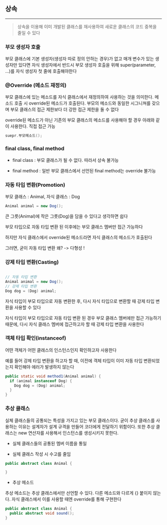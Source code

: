 ## 상속
---

> 상속을 이용해 이미 개발된 클래스를 재사용하여 새로운 클래스의 코드 중복을 줄일 수 있다

### 부모 생성자 호출

부모 클래스에 기본 생성자(생성자 따로 정의 안하는 경우)가 없고 매개 변수가 있는 생성자만 있다면
자식 생성자에서 반드시 부모 생성자 호출을 위해 super(parameter, ...)를 자식 생성자 첫 줄에 호출해야한다



### @Override (메소드 재정의)

부모 클래스에 있는 메소드를 자식 클래스에서 재정의하여 사용하는 것을 의미한다. 메소드 호출 시 override된 메소드가 호출된다. 부모의 메소드와 동일한 시그니쳐를 갖으며 부모 클래스의 접근 제한보다 더 강한 접근 제한을 둘 수 없다

override된 메소드가 아닌 기존의 부모 클래스의 메소드를 사용해야 할 경우 아래와 같이 사용한다. 직접 접근 가능

```java
suepr.부모메소드();
```



### final class, final method

* final class : 부모 클래스가 될 수 없다. 따라서 상속 불가능

* final method : 일반 부모 클래스에서 선언된 final method는 override 불가능



### 자동 타입 변환(Promotion)

부모 클래스 : Animal, 자식 클래스 : Dog

```java
Animal animal = new Dog();
```

큰 그릇(Animal)에 작은 그릇(Dog)을 담을 수 있다고 생각하면 쉽다

부모 타입으로 자동 타입 변환 된 이후에는 부모 클래스 멤버만 접근 가능하다

하지만 자식 클래스에서 override된 메소드라면 자식 클래스의 메소드가 호출된다

그러면, 굳이 자동 타입 변환 왜? -> 다형성 !



### 강제 타입 변환(Casting)

```java

// 자동 타입 변환
Animal animal = new Dog();
// 강제 타입 변환
Dog dog = (Dog) animal;
```

자식 타입이 부모 타입으로 자동 변환한 후, 다시 자식 타입으로 변환할 때 강제 타입 변환을 사용할 수 있다

자식 타입이 부모 타입으로 자동 타입 변환 된 경우 부모 클래스 멤버에만 접근 가능하기 때문에, 다시 자식 클래스 멤버에 접근하고자 할 때 강제 타입 변환을 사용한다



### 객체 타입 확인(instanceof)

어떤 객체가 어떤 클래스의 인스턴스인지 확인하고자 사용한다

예를 들어 강제 타입 변환을 하고자 할 때, 이전에 객체 타입이 이미 자동 타입 변환되었는지 확인해야 에러가 발생하지 않는다

```java
public static void method1(Animal animal) {
  if (animal instanceof Dog) {
    Dog dog = (Dog) animal;
  }
}
```


### 추상 클래스

실체 클래스들의 공통되는 특성을 가지고 있는 부모 클래스이다. 굳이 추상 클래스를 사용하는 이유는 설계자가 설계 규격을 만들어 코더에게 전달하기 위함이다. 또한 추상 클래스는 new 연산자를 사용해서 인스턴스를 생성시키지 못한다.

* 실체 클래스들의 공통된 멤버 이름을 통일

* 실체 클래스 작성 시 수고를 줄임

```java
public abstract class Animal {

}
```

* 추상 메소드

추상 메소드는 추상 클래스에서만 선언할 수 있다. 다른 메소드와 다르게 {} 붙이지 않는다. 자식 클래스에서 이를 사용할 때엔 override를 통해 구현한다

```java
public abstract class Animal {
  public abstract void sound();
}
```

